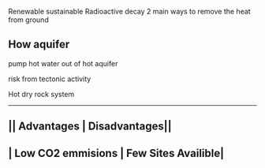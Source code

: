 Renewable sustainable
Radioactive decay
2 main ways to remove the heat from ground
## How aquifer
pump hot water out of hot aquifer

risk from tectonic activity


Hot dry rock system

-----------------------
|| Advantages | Disadvantages||
--------------------------------------------------
| Low CO2 emmisions | Few Sites Availible|
--------------------------------------------------
